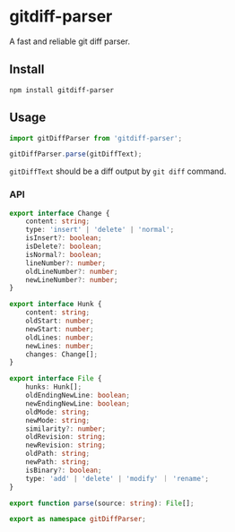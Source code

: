 # gitdiff-parser

A fast and reliable git diff parser.

## Install

```shell
npm install gitdiff-parser
```

## Usage

```js
import gitDiffParser from 'gitdiff-parser';

gitDiffParser.parse(gitDiffText);
```

`gitDiffText` should be a diff output by `git diff` command.

### API

```ts
export interface Change {
    content: string;
    type: 'insert' | 'delete' | 'normal';
    isInsert?: boolean;
    isDelete?: boolean;
    isNormal?: boolean;
    lineNumber?: number;
    oldLineNumber?: number;
    newLineNumber?: number;
}

export interface Hunk {
    content: string;
    oldStart: number;
    newStart: number;
    oldLines: number;
    newLines: number;
    changes: Change[];
}

export interface File {
    hunks: Hunk[];
    oldEndingNewLine: boolean;
    newEndingNewLine: boolean;
    oldMode: string;
    newMode: string;
    similarity?: number;
    oldRevision: string;
    newRevision: string;
    oldPath: string;
    newPath: string;
    isBinary?: boolean;
    type: 'add' | 'delete' | 'modify' ｜ 'rename';
}

export function parse(source: string): File[];

export as namespace gitDiffParser;
```
